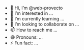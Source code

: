 - 👋 Hi, I’m @web-provecto
- 👀 I’m interested in ...
- 🌱 I’m currently learning ...
- 💞️ I’m looking to collaborate on ...
- 📫 How to reach me ...
- 😄 Pronouns: ...
- ⚡ Fun fact: ...

<!---
web-provecto/web-provecto is a ✨ special ✨ repository because its `README.md` (this file) appears on your GitHub profile.
You can click the Preview link to take a look at your changes.
--->
